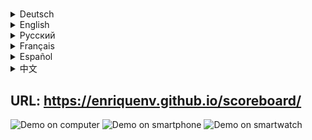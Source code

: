 <h1 align="center"Score Tracker App></h1>

<details>
<summary>Deutsch</summary>
Willkommen bei der Score Tracker App! Diese einfache JavaScript-Webanwendung ermöglicht es Ihnen, die Punkte während eines Basketballspiels im Auge zu behalten. Egal, ob Sie mit Freunden spielen oder Ihre Lieblingsteams beobachten, diese App hilft Ihnen, immer auf dem neuesten Stand zu bleiben. Viel Spaß beim Verfolgen der Punkte und machen Sie Ihre Basketballspiele mit dem Score Tracker noch aufregender!

Eigenschaften
* Punkteverfolgung: Fügen Sie mit nur einem Klick Punkte für beide Teams hinzu und aktualisieren Sie sie.
* Zurücksetzen: Setzen Sie die Punkte zurück, um ein neues Spiel zu starten oder den aktuellen Spielstand zu löschen.
* Benutzerfreundliche Benutzeroberfläche: Intuitives und optisch ansprechendes responsives Design für ein nahtloses Benutzererlebnis auf Bildschirmen jeder Größe.
</details>

<details>
<summary>English</summary>
Welcome to the Score Tracker app! This simple JavaScript web application allows you to keep track of the scores during a basketball game. Whether you're playing with friends or watching your favorite teams compete, this app will help you stay on top of the action. So have fun tracking scores, and make your basketball games more exciting with the Score Tracker!

Features
* Score Tracking: Easily add and update scores for both teams with the click of a button.
* Reset Functionality: Reset the scores to start a new game or clear the current game progress.
* User-Friendly Interface: Intuitive and visually appealing responsive design for a seamless user experience on any sized screen.
</details>


<details>
<summary>Русский</summary>
Добро пожаловать в приложение Score Tracker! Это простое веб-приложение на JavaScript позволяет вам отслеживать счет во время игры в баскетбол. Будь вы играете с друзьями или наблюдаете за соревнованиями ваших любимых команд, это приложение поможет вам быть в курсе событий. Так что веселитесь, отслеживая счет, и делайте свои баскетбольные игры еще более захватывающими с Score Tracker!

Особенности
* Отслеживание счета: Легко добавляйте и обновляйте счет для обеих команд одним нажатием кнопки.
* Функция сброса: Сбрасывайте счет, чтобы начать новую игру или очистить текущий прогресс игры.
* Пользовательский интерфейс: Интуитивно понятный и визуально привлекательный адаптивный дизайн для комфортного использования на любом размере экрана.
</details>

<details>
<summary>Français</summary>
Bienvenue dans l'application Score Tracker ! Cette simple application web JavaScript vous permet de suivre les scores lors d'un match de basketball. Que vous jouiez avec des amis ou que vous regardiez vos équipes préférées s'affronter, cette application vous aidera à rester au top de l'action. Alors amusez-vous à suivre les scores et rendez vos parties de basketball encore plus excitantes avec le Score Tracker !

Fonctionnalités
* Suivi des scores : Ajoutez et mettez à jour facilement les scores des deux équipes en un clic.
* Fonction de réinitialisation : Réinitialisez les scores pour commencer une nouvelle partie ou effacer la progression de la partie en cours.
* Interface conviviale : Design intuitif et attrayant, adapté à tous les types d'écrans pour une expérience utilisateur fluide.
</details>

<details>
<summary>Español</summary>
¡Bienvenido a la aplicación Score Tracker! Esta sencilla aplicación web de JavaScript te permite llevar un registro de los puntos durante un partido de baloncesto. Ya sea que juegues con amigos o estés viendo competir a tus equipos favoritos, esta aplicación te ayudará a mantenerte al tanto de la acción. ¡Diviértete haciendo un seguimiento de los puntos y haz tus partidos de baloncesto más emocionantes con el Score Tracker!

Características
* Seguimiento de Puntuación: Añade y actualiza fácilmente los puntos de ambos equipos con solo un clic.
* Funcionalidad de Reinicio: Reinicia los puntos para comenzar un nuevo juego o borrar el progreso del juego actual.
* Interfaz Amigable: Diseño intuitivo y atractivo, adaptable a cualquier tamaño de pantalla para una experiencia de usuario fluida.
</details>

<details>
<summary>中文</summary>
欢迎使用Score Tracker应用！这个简单的JavaScript网页应用程序可以帮助您在篮球比赛中跟踪分数。无论您是和朋友一起玩还是观看您最喜爱的球队比赛，这个应用程序都将帮助您掌握比赛的进展。使用篮球记分追踪器，享受追踪分数的乐趣，让您的篮球比赛更加刺激！

特点
* 分数追踪：只需点击按钮，轻松添加和更新两支球队的得分。
* 重置功能：重置比分以开始新游戏或清除当前游戏进度。
* 用户友好界面：直观且视觉吸引力强的响应式设计，适用于各种屏幕尺寸。
</details>

## URL: https://enriquenv.github.io/scoreboard/

![Demo on computer](assets/img/computer.gif)
![Demo on smartphone](assets/img/mobile.gif) ![Demo on smartwatch](assets/img/watch.gif)
